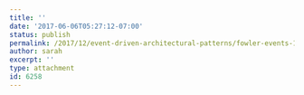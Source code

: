 ```yaml
---
title: ''
date: '2017-06-06T05:27:12-07:00'
status: publish
permalink: /2017/12/event-driven-architectural-patterns/fowler-events-1
author: sarah
excerpt: ''
type: attachment
id: 6258
---
```

<!DOCTYPE html PUBLIC "-//W3C//DTD HTML 4.0 Transitional//EN" "http://www.w3.org/TR/REC-html40/loose.dtd">
<?xml encoding="UTF-8">
